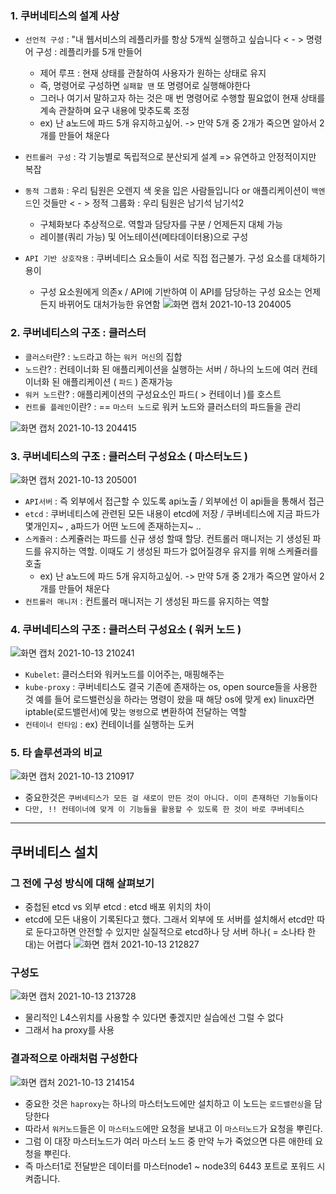 ### 1. 쿠버네티스의 설계 사상
- `선언적 구성`  : "내 웹서비스의 레플리카를 항상 5개씩 실행하고 싶습니다 < - > 명령어 구성 : 레플리카를 5개 만들어
   - 제어 루프 : 현재 상태를 관찰하여 사용자가 원하는 상태로 유지
   - 즉, 명령어로 구성하면 `실패할 땐` 또 명령어로 실행해야한다
   - 그러나 여기서 말하고자 하는 것은 매 번 명령어로 수행할 필요없이 현재 상태를 계속 관찰하며 요구 내용에 맞추도록 조정
   - ex) 난 a노드에 파드 5개 유지하고싶어. -> 만약 5개 중 2개가 죽으면 알아서 2개를 만들어 채운다

- `컨트롤러 구성` : 각 기능별로 독립적으로 분산되게 설계 => 유연하고 안정적이지만 복잡
- `동적 그룹화` : 우리 팀원은 오렌지 색 옷을 입은 사람들입니다 or 애플리케이션이 `백엔드`인 것들만 < - > 정적 그룹화 : 우리 팀원은 남기석 남기석2
   - 구체화보다 추상적으로. 역할과 담당자를 구분 / 언제든지 대체 가능
   - 레이블(쿼리 가능) 및 어노테이션(메타데이터용)으로 구성

- `API 기반 상호작용` : 쿠버네티스 요소들이 서로 직접 접근불가. 구성 요소를 대체하기 용이
  - 구성 요소원에게 의존x  / API에 기반하여 이 API를 담당하는 구성 요소는 언제든지 바뀌어도 대처가능한 유연함 
![화면 캡처 2021-10-13 204005](https://user-images.githubusercontent.com/62214428/137125859-17f2b672-d51c-48fa-9118-37ab8f1a7467.png)


### 2. 쿠버네티스의 구조 : 클러스터
- `클러스터`란? : `노드`라고 하는 `워커 머신`의 집합
- `노드`란? : 컨테이너화 된 애플리케이션을 실행하는 서버  / 하나의 노드에 여러 컨테이너화 된 애플리케이션 ( `파드` ) 존재가능
- `워커 노드`란? : 애플리케이션의 구성요소인 파드( > 컨테이너 )를 호스트
- `컨트롤 플레인`이란? : == `마스터 노드`로 워커 노드와 클러스터의 파드들을 관리

![화면 캡처 2021-10-13 204415](https://user-images.githubusercontent.com/62214428/137126654-e427652f-cc29-4d5a-99b7-9ee5e144d745.png)


### 3. 쿠버네티스의 구조 : 클러스터 구성요소 ( 마스터노드 )
![화면 캡처 2021-10-13 205001](https://user-images.githubusercontent.com/62214428/137127162-187b997a-dd8f-48fc-930f-bca1d6f27440.png)
- `API서버` : 즉 외부에서 접근할 수 있도록 api노출 / 외부에선 이 api들을 통해서 접근
- `etcd` : 쿠버네티스에 관련된 모든 내용이 etcd에 저장 / 쿠버네티스에 지금 파드가 몇개인지~ , a파드가 어떤 노드에 존재하는지~ ..
- `스케쥴러` : 스케쥴러는 파드를 신규 생성 할때 할당. 컨트롤러 매니저는 기 생성된 파드를 유지하는 역할. 이때도 기 생성된 파드가 없어질경우 유지를 위해 스케쥴러를 호출
     - ex) 난 a노드에 파드 5개 유지하고싶어. -> 만약 5개 중 2개가 죽으면 알아서 2개를 만들어 채운다
- `컨트롤러 매니저` : 컨트롤러 매니저는 기 생성된 파드를 유지하는 역할


### 4. 쿠버네티스의 구조 : 클러스터 구성요소 ( 워커 노드 )
![화면 캡처 2021-10-13 210241](https://user-images.githubusercontent.com/62214428/137128783-91b3253e-ee29-4004-9523-50de37afac91.png)
- `Kubelet`: 클러스터와 워커노드를 이어주는, 매핑해주는  
- `kube-proxy` : 쿠버네티스도 결국 기존에 존재하는 os, open source들을 사용한 것 예를 들어 로드밸런싱을 하라는 명령이 왔을 때 해당 os에 맞게 ex) linux라면 iptable(로드밸런서)에 맞는 `명령`으로 변환하여 전달하는 역할
- `컨테이너 런타임` : ex) 컨테이너를 실행하는 도커


### 5. 타 솔루션과의 비교
![화면 캡처 2021-10-13 210917](https://user-images.githubusercontent.com/62214428/137129626-511096f4-8e49-401f-8bc3-df4dbaae5dbb.png)
- 중요한것은 `쿠버네티스가 모든 걸 새로이 만든 것이 아니다. 이미 존재하던 기능들이다`
- `다만, !! 컨테이너에 맞게 이 기능들을 활용할 수 있도록 한 것이 바로 쿠버네티스`


-------------
## 쿠버네티스 설치

### 그 전에 구성 방식에 대해 살펴보기
- 중첩된 etcd vs 외부 etcd : etcd 배포 위치의 차이
- etcd에 모든 내용이 기록된다고 했다. 그래서 외부에 또 서버를 설치해서 etcd만 따로 둔다고하면 안전할 수 있지만 실질적으로 etcd하나 당 서버 하나( = 소나타 한 대)는 어렵다
![화면 캡처 2021-10-13 212827](https://user-images.githubusercontent.com/62214428/137132233-cdf5a1f6-6531-4e68-ba1b-428a3c9a49fa.png)


### 구성도
![화면 캡처 2021-10-13 213728](https://user-images.githubusercontent.com/62214428/137133699-d0d8f95f-6ccc-44fa-8d73-2c93580a7a00.png)
- 물리적인 L4스위치를 사용할 수 있다면 좋겠지만 실습에선 그럴 수 없다
- 그래서 ha proxy를 사용

### 결과적으로 아래처럼 구성한다
![화면 캡처 2021-10-13 214154](https://user-images.githubusercontent.com/62214428/137134724-36b80d04-7859-416b-a925-c6b80865038a.png)
- 중요한 것은 `haproxy`는 하나의 마스터노드에만 설치하고 이 노드는 `로드밸런싱`을 담당한다
- 따라서 `워커노드`들은 이 `마스터노드`에만 요청을 보내고 이 `마스터노드`가 요청을 뿌린다.
- 그럼 이 대장 마스터노드가 여러 마스터 노드 중 만약 누가 죽었으면 다른 애한테 요청을 뿌린다.
- 즉 마스터1로 전달받은 데이터를 마스터node1 ~ node3의 6443 포트로 포워드 시켜줍니다.
